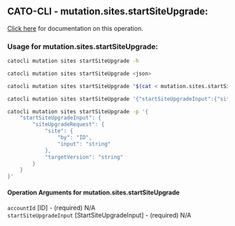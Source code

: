 
## CATO-CLI - mutation.sites.startSiteUpgrade:
[Click here](https://api.catonetworks.com/documentation/#mutation-mutation.sites.startSiteUpgrade) for documentation on this operation.

### Usage for mutation.sites.startSiteUpgrade:

```bash
catocli mutation sites startSiteUpgrade -h

catocli mutation sites startSiteUpgrade <json>

catocli mutation sites startSiteUpgrade "$(cat < mutation.sites.startSiteUpgrade.json)"

catocli mutation sites startSiteUpgrade '{"startSiteUpgradeInput":{"siteUpgradeRequest":{"site":{"by":"ID","input":"string"},"targetVersion":"string"}}}'

catocli mutation sites startSiteUpgrade -p '{
    "startSiteUpgradeInput": {
        "siteUpgradeRequest": {
            "site": {
                "by": "ID",
                "input": "string"
            },
            "targetVersion": "string"
        }
    }
}'
```

#### Operation Arguments for mutation.sites.startSiteUpgrade ####

`accountId` [ID] - (required) N/A    
`startSiteUpgradeInput` [StartSiteUpgradeInput] - (required) N/A    
